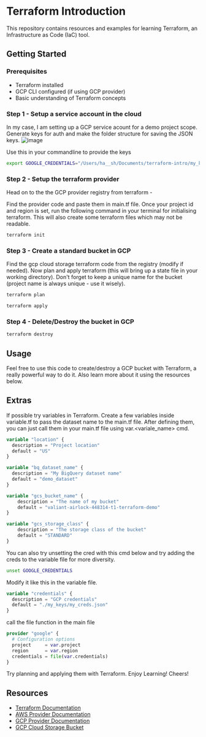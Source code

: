 # Terraform Introduction

This repository contains resources and examples for learning Terraform, an Infrastructure as Code (IaC) tool.

## Getting Started

### Prerequisites
- Terraform installed
- GCP CLI configured (if using GCP provider)
- Basic understanding of Terraform concepts

### Step 1 - Setup a service account in the cloud
In my case, I am setting up a GCP service acount for a demo project scope. Generate keys for auth and make the folder structure for saving the JSON keys.
![image](https://github.com/user-attachments/assets/123c5d0b-4d4b-41ad-b5b5-35466e09aec2)


Use this in your commandline to provide the keys
```bash
export GOOGLE_CREDENTIALS="/Users/ha__sh/Documents/terraform-intro/my_keys/my_creds.json"
```
### Step 2 - Setup the terraform provider
Head on to the the GCP provider registry from terraform - 

Find the provider code and paste them in main.tf file. Once your project id and region is set, run the following command in your terminal for initialising terraform. This will also create some terraform files which may not be readable.

```bash
terraform init
```

### Step 3 - Create a standard bucket in GCP

Find the gcp cloud storage terraform code from the registry (modify if needed). Now plan and apply terraform (this will bring up a state file in your working directory). Don't forget to keep a unique name for the bucket (project name is always unique - use it wisely).

```bash
terraform plan
```

```bash
terraform apply
```

### Step 4 - Delete/Destroy the bucket in GCP
```bash
terraform destroy
```

## Usage
Feel free to use this code to create/destroy a GCP bucket with Terraform, a really powerful way to do it. Also learn more about it using the resources below. 

## Extras
If possible try variables in Terraform. Create a few variables inside variable.tf to pass the dataset name to the main.tf file. After defining them, you can just call them in your main.tf file using var.<variale_name> cmd.

```tf
variable "location" {
  description = "Project location"
  default = "US"
}

variable "bq_dataset_name" {
  description = "My BigQuery dataset name"
  default = "demo_dataset"
}

variable "gcs_bucket_name" {
    description = "The name of my bucket"
    default = "valiant-airlock-448314-t1-terraform-demo"
}

variable "gcs_storage_class" {
    description = "The storage class of the bucket"
    default = "STANDARD"
}
```

You can also try unsetting the cred with this cmd below and try adding the creds to the variable file for more diversity.
```bash
unset GOOGLE_CREDENTIALS
```

Modify it like this in the variable file.
```tf
variable "credentials" {
  description = "GCP credentials"
  default = "./my_keys/my_creds.json"
}
```

call the file function in the main file
```tf
provider "google" {
  # Configuration options
  project     = var.project
  region      = var.region
  credentials = file(var.credentials)
}
```

Try planning and applying them with Terraform. Enjoy Learning! Cheers!

## Resources
- [Terraform Documentation](https://www.terraform.io/docs)
- [AWS Provider Documentation](https://registry.terraform.io/providers/hashicorp/aws/latest/docs)
- [GCP Provider Documentation](https://registry.terraform.io/providers/hashicorp/google/latest/docs)
- [GCP Cloud Storage Bucket](https://registry.terraform.io/providers/wiardvanrij/ipv4google/latest/docs/resources/storage_bucket#example-usage---creating-a-private-bucket-in-standard-storage-in-the-eu-region-bucket-configured-as-static-website-and-cors-configurations)
